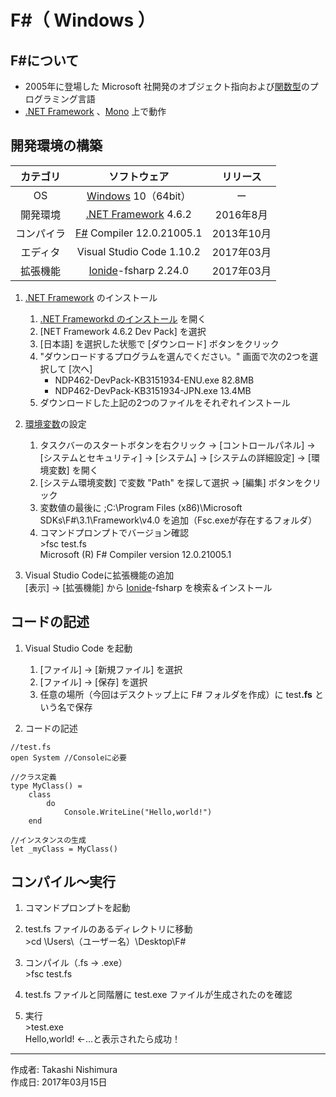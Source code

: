 # F\#（ Windows ）

## F#について

* 2005年に登場した Microsoft 社開発のオブジェクト指向および[関数型](http://bit.ly/1KTmmNW)のプログラミング言語
* [.NET Framework](https://ja.wikipedia.org/wiki/.NET_Framework) 、[Mono](http://bit.ly/2l5Mzx1) 上で動作

## 開発環境の構築

|カテゴリ|ソフトウェア|リリース|
|:--:|:--:|:--:|
|OS|[Windows](https://ja.wikipedia.org/wiki/Microsoft_Windows) 10（64bit）|ー|
|開発環境|[.NET Framework](https://ja.wikipedia.org/wiki/.NET_Framework) 4.6.2|2016年8月|
|コンパイラ|[F#](https://ja.wikipedia.org/wiki/F_Sharp) Compiler 12.0.21005.1|2013年10月|
|エディタ|Visual Studio Code 1.10.2|2017年03月|
|拡張機能|[Ionide](http://ionide.io/)-fsharp 2.24.0|2017年03月|

1. [.NET Framework](https://ja.wikipedia.org/wiki/.NET_Framework) のインストール
    1. [.NET Frameworkd のインストール](https://msdn.microsoft.com/ja-jp/library/5a4x27ek(v=vs.110).aspx) を開く
    1. [NET Framework 4.6.2 Dev Pack] を選択
    1. [日本語] を選択した状態で [ダウンロード] ボタンをクリック
    1. "ダウンロードするプログラムを選んでください。" 画面で次の2つを選択して [次へ]
        * NDP462-DevPack-KB3151934-ENU.exe 82.8MB
        * NDP462-DevPack-KB3151934-JPN.exe 13.4MB
    1. ダウンロードした上記の2つのファイルをそれぞれインストール

1. [環境変数](http://bit.ly/2lCIAgK)の設定  
    1. タスクバーのスタートボタンを右クリック → [コントロールパネル] → [システムとセキュリティ] → [システム] → [システムの詳細設定] → [環境変数] を開く
    1. [システム環境変数] で変数 "Path" を探して選択 → [編集] ボタンをクリック
    1. 変数値の最後に ;C:\Program Files (x86)\Microsoft SDKs\F#\3.1\Framework\v4.0 を追加（Fsc.exeが存在するフォルダ）
    1. コマンドプロンプトでバージョン確認  
        \>fsc test.fs  
        Microsoft (R) F# Compiler version 12.0.21005.1

1. Visual Studio Codeに拡張機能の追加  
    [表示] → [拡張機能] から [Ionide](http://ionide.io/)-fsharp を検索＆インストール

## コードの記述

1. Visual Studio Code を起動
    1. [ファイル] → [新規ファイル] を選択
    1. [ファイル] → [保存] を選択
    1. 任意の場所（今回はデスクトップ上に F# フォルダを作成）に test<b>.fs</b> という名で保存

1. コードの記述
```
//test.fs
open System //Consoleに必要

//クラス定義
type MyClass() =
    class
        do
            Console.WriteLine("Hello,world!")
    end

//インスタンスの生成
let _myClass = MyClass()
```

## コンパイル〜実行

1. コマンドプロンプトを起動

1. test.fs ファイルのあるディレクトリに移動  
\>cd \Users\（ユーザー名）\Desktop\F#

1. コンパイル（.fs → .exe）  
\>fsc test.fs

1. test.fs ファイルと同階層に test.exe ファイルが生成されたのを確認

1. 実行  
\>test.exe  
Hello,world! ←…と表示されたら成功！

***
作成者: Takashi Nishimura  
作成日: 2017年03月15日